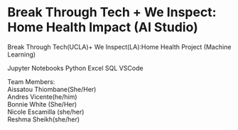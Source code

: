 # Break Through Tech + We Inspect: Home Health Impact (AI Studio)
Break Through Tech(UCLA)+ We Inspect(LA):Home Health Project (Machine Learning)

Jupyter Notebooks
Python
Excel
SQL
VSCode

Team Members: <br>
Aissatou Thiombane(She/Her) <br>
Andres Vicente(he/him) <br>
Bonnie White (She/Her) <br>
Nicole Escamilla (she/her)<br>
Reshma Sheikh(she/her)<br>


